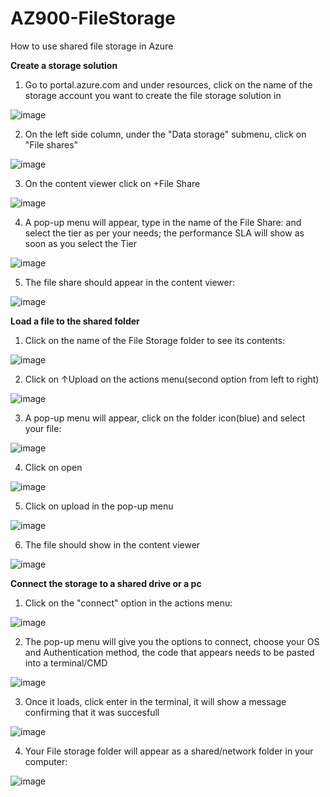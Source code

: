# AZ900-FileStorage
How to use shared file storage in Azure

**Create a storage solution**

  1) Go to portal.azure.com and under resources, click on the name of the storage account you want to create the file storage solution in
    
  ![image](https://user-images.githubusercontent.com/105960409/172263259-c1091d41-2740-4ed1-96e1-e28cfaec1c11.png)
 
  2) On the left side column, under the "Data storage" submenu, click on "File shares"

  ![image](https://user-images.githubusercontent.com/105960409/172263352-2f0abca1-a86e-4374-b2af-22bf6f52adf1.png)

  3) On the content viewer click on +File Share

  ![image](https://user-images.githubusercontent.com/105960409/172263419-662a5fed-2c99-45d6-a638-1e8e81ef5df4.png)

  4) A pop-up menu will appear, type in the name of the File Share: and select the tier as per your needs; the performance SLA will show as soon as you select the Tier

  ![image](https://user-images.githubusercontent.com/105960409/172263508-8c1df0e5-4908-4750-a115-7997615f0a77.png)

  5) The file share should appear in the content viewer:

  ![image](https://user-images.githubusercontent.com/105960409/172263727-1657f4c8-ab71-4cb8-8d35-727604ba6619.png)
  

**Load a file to the shared folder**


  1) Click on the name of the File Storage folder to see its contents:

  ![image](https://user-images.githubusercontent.com/105960409/172263851-0c937601-22ca-418f-b008-e28e68428f41.png)

  2) Click on ↑Upload on the actions menu(second option from left to right)

  ![image](https://user-images.githubusercontent.com/105960409/172263996-a7cab23d-9d35-4089-959e-c9c1f7364a86.png)

  3) A pop-up menu will appear, click on the folder icon(blue) and select your file:

  ![image](https://user-images.githubusercontent.com/105960409/172264251-497475cc-0af9-4edc-86a8-59a60afbbcb3.png)

  4) Click on open
  
  ![image](https://user-images.githubusercontent.com/105960409/172264282-48d1bdd6-a18c-4628-84e2-fde786911e97.png)

  5) Click on upload in the pop-up menu

  ![image](https://user-images.githubusercontent.com/105960409/172264337-fa042426-791d-4e56-9211-9ccdd4c73c47.png)

  6) The file should show in the content viewer

  ![image](https://user-images.githubusercontent.com/105960409/172264391-ca944153-4c12-45aa-a667-2153fb2508fb.png)


**Connect the storage to a shared drive or a pc**

  1) Click on the "connect" option in the actions menu:

  ![image](https://user-images.githubusercontent.com/105960409/172264588-0f0d9598-a3ce-4370-91a1-34f3f4f6ba6d.png)


  2) The pop-up menu will give you the options to connect, choose your OS and Authentication method, the code that appears needs to be pasted into a terminal/CMD

  ![image](https://user-images.githubusercontent.com/105960409/172264814-c4b79ac2-80a1-4672-9e27-9b3f22531f49.png)

  3) Once it loads, click enter in the terminal, it will show a message confirming that it was succesfull

  ![image](https://user-images.githubusercontent.com/105960409/172264894-76592280-c4e7-4bbe-87e2-c7c6aa6d664f.png)

  4) Your File storage folder will appear as a shared/network folder in your computer: 

  ![image](https://user-images.githubusercontent.com/105960409/172264967-00cfd198-c6c7-4240-8544-8010a0ae288a.png)



  

